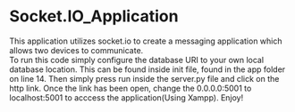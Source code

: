 # Socket.IO_Application
This application utilizes socket.io to create a messaging application which allows two devices to communicate.  
To run this code simply configure the database URI to your own local database location. This can be found inside init file, found in the app folder on line 14. Then simply press run inside the server.py file and click on the http link. Once the link has been open, change the 0.0.0.0:5001 to localhost:5001 to acccess the application(Using Xampp). Enjoy!
